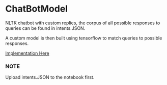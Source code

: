 # ChatBotModel
NLTK chatbot with custom replies, the corpus of all possible responses to queries can be found in intents.JSON. 

A custom model is then built using tensorflow to match queries to possible responses.

[Implementation Here](https://colab.research.google.com/drive/1Mv3vt1DQDx8OzVXb-ujceiMYJwOvNN8f?usp=sharing)

### NOTE
Upload intents.JSON to the notebook first.

